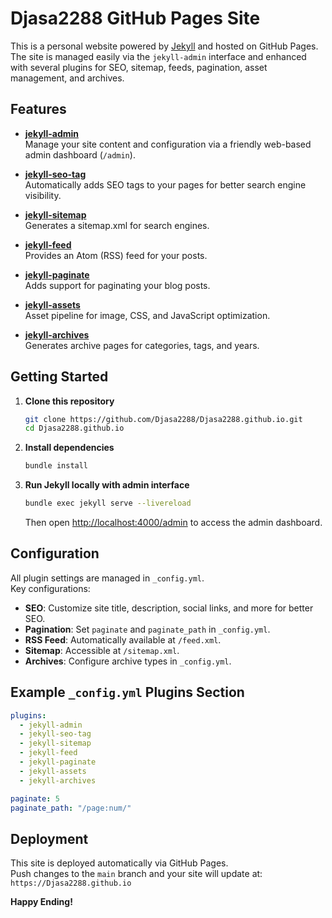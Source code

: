 # Djasa2288 GitHub Pages Site

This is a personal website powered by [Jekyll](https://jekyllrb.com/) and hosted on GitHub Pages.  
The site is managed easily via the `jekyll-admin` interface and enhanced with several plugins for SEO, sitemap, feeds, pagination, asset management, and archives.

## Features

- **[jekyll-admin](https://github.com/jekyll/jekyll-admin)**  
  Manage your site content and configuration via a friendly web-based admin dashboard (`/admin`).

- **[jekyll-seo-tag](https://github.com/jekyll/jekyll-seo-tag)**  
  Automatically adds SEO tags to your pages for better search engine visibility.

- **[jekyll-sitemap](https://github.com/jekyll/jekyll-sitemap)**  
  Generates a sitemap.xml for search engines.

- **[jekyll-feed](https://github.com/jekyll/jekyll-feed)**  
  Provides an Atom (RSS) feed for your posts.

- **[jekyll-paginate](https://github.com/jekyll/jekyll-paginate)**  
  Adds support for paginating your blog posts.

- **[jekyll-assets](https://github.com/jekyll/jekyll-assets)**  
  Asset pipeline for image, CSS, and JavaScript optimization.

- **[jekyll-archives](https://github.com/jekyll/jekyll-archives)**  
  Generates archive pages for categories, tags, and years.

## Getting Started

1. **Clone this repository**
   ```sh
   git clone https://github.com/Djasa2288/Djasa2288.github.io.git
   cd Djasa2288.github.io
   ```

2. **Install dependencies**
   ```sh
   bundle install
   ```

3. **Run Jekyll locally with admin interface**
   ```sh
   bundle exec jekyll serve --livereload
   ```
   Then open [http://localhost:4000/admin](http://localhost:4000/admin) to access the admin dashboard.

## Configuration

All plugin settings are managed in `_config.yml`.  
Key configurations:

- **SEO**: Customize site title, description, social links, and more for better SEO.
- **Pagination**: Set `paginate` and `paginate_path` in `_config.yml`.
- **RSS Feed**: Automatically available at `/feed.xml`.
- **Sitemap**: Accessible at `/sitemap.xml`.
- **Archives**: Configure archive types in `_config.yml`.

## Example `_config.yml` Plugins Section

```yaml
plugins:
  - jekyll-admin
  - jekyll-seo-tag
  - jekyll-sitemap
  - jekyll-feed
  - jekyll-paginate
  - jekyll-assets
  - jekyll-archives

paginate: 5
paginate_path: "/page:num/"
```

## Deployment

This site is deployed automatically via GitHub Pages.  
Push changes to the `main` branch and your site will update at:  
`https://Djasa2288.github.io`


**Happy Ending!**
